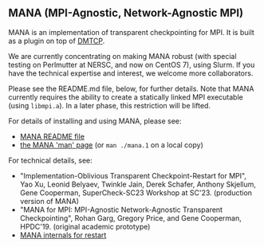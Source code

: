 ## MANA (MPI-Agnostic, Network-Agnostic MPI)

MANA is an implementation of transparent checkpointing for MPI.  It is
built as a plugin on top of [DMTCP](https://github.com/dmtcp/dmtcp).

We are currently concentrating on making MANA robust (with special
testing on Perlmutter at NERSC, and now on CentOS&nbsp;7), using Slurm.
If you have the technical expertise and interest, we welcome more
collaborators.

Please see the README.md file, below, for further details.  Note that
MANA currently requires the ability to create a statically linked MPI
executable (using `libmpi.a`).  In a later phase, this restriction will
be lifted.

For details of installing and using MANA, please see:
- [MANA README file](mpi-proxy-split/README.md)
- [the MANA 'man' page](manpages/mana.1.md) (or `man ./mana.1` on a local copy)

For technical details, see:
* "Implementation-Oblivious Transparent Checkpoint-Restart for MPI",
  Yao Xu, Leonid Belyaev, Twinkle Jain,
    Derek Schafer, Anthony Skjellum, Gene Cooperman, SuperCheck-SC23 Workshop
	at SC'23.
  (production version of MANA)
* "MANA for MPI: MPI-Agnostic Network-Agnostic Transparent Checkpointing",
  Rohan Garg, Gregory Price, and Gene Cooperman, HPDC'19.
  (original academic prototype)
* [MANA internals for restart](restart_plugin/README)

